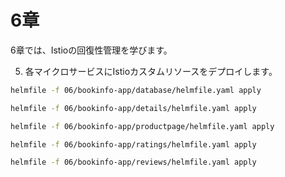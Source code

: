 # 6章

6章では、Istioの回復性管理を学びます。

5. 各マイクロサービスにIstioカスタムリソースをデプロイします。

```bash
helmfile -f 06/bookinfo-app/database/helmfile.yaml apply

helmfile -f 06/bookinfo-app/details/helmfile.yaml apply

helmfile -f 06/bookinfo-app/productpage/helmfile.yaml apply

helmfile -f 06/bookinfo-app/ratings/helmfile.yaml apply

helmfile -f 06/bookinfo-app/reviews/helmfile.yaml apply
```
